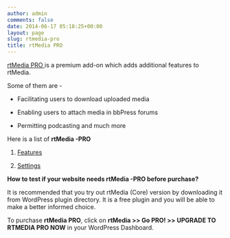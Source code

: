 ```yaml
---
author: admin
comments: false
date: 2014-06-17 05:18:25+00:00
layout: page
slug: rtmedia-pro
title: rtMedia PRO
---
```


[rtMedia PRO ](http://docs.rtcamp.com/rtmedia/addons/rtmedia-pro/)is a premium add-on which adds additional features to rtMedia.

Some of them are -



	
  * Facilitating users to download uploaded media

	
  * Enabling users to attach media in bbPress forums

	
  * Permitting podcasting and much more


Here is a list of **rtMedia -PRO**



	
  1. [Features](http://docs.rtcamp.com/rtmedia/addons/rtmedia-pro/features/)

	
  2. [Settings](http://docs.rtcamp.com/rtmedia/addons/rtmedia-pro/Settings/)


**How to test if your website needs rtMedia -PRO before purchase?**

It is recommended that you try out rtMedia (Core) version by downloading it from WordPress plugin directory. It is a free plugin and you will be able to make a better informed choice.

To purchase **rtMedia PRO**, click on **rtMedia >> Go PRO! >> UPGRADE TO RTMEDIA PRO NOW** in your WordPress Dashboard.

